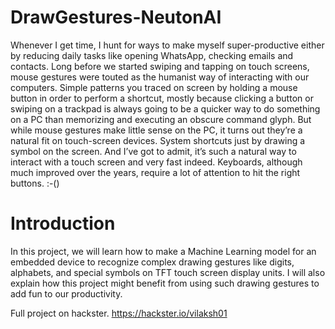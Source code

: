 # DrawGestures-NeutonAI

Whenever I get time, I hunt for ways to make myself super-productive either by reducing daily tasks like opening WhatsApp, checking emails and contacts. Long before we started swiping and tapping on touch screens, mouse gestures were touted as the humanist way of interacting with our computers. Simple patterns you traced on screen by holding a mouse button in order to perform a shortcut,  mostly because clicking a button or swiping on a trackpad is always going to be a quicker way to do something on a PC than memorizing and executing an obscure command glyph.
But while mouse gestures make little sense on the PC, it turns out they’re a natural fit on touch-screen devices. System shortcuts just by drawing a symbol on the screen. And I’ve got to admit, it’s such a natural way to interact with a touch screen and very fast indeed. Keyboards, although much improved over the years, require a lot of attention to hit the right buttons. :-()

# Introduction
In this project, we will learn how to make a Machine Learning model for an embedded device to recognize complex drawing gestures like digits, alphabets, and special symbols on TFT touch screen display units. I will also explain how this project might benefit from using such drawing gestures to add fun to our productivity.

Full project on hackster. https://hackster.io/vilaksh01
